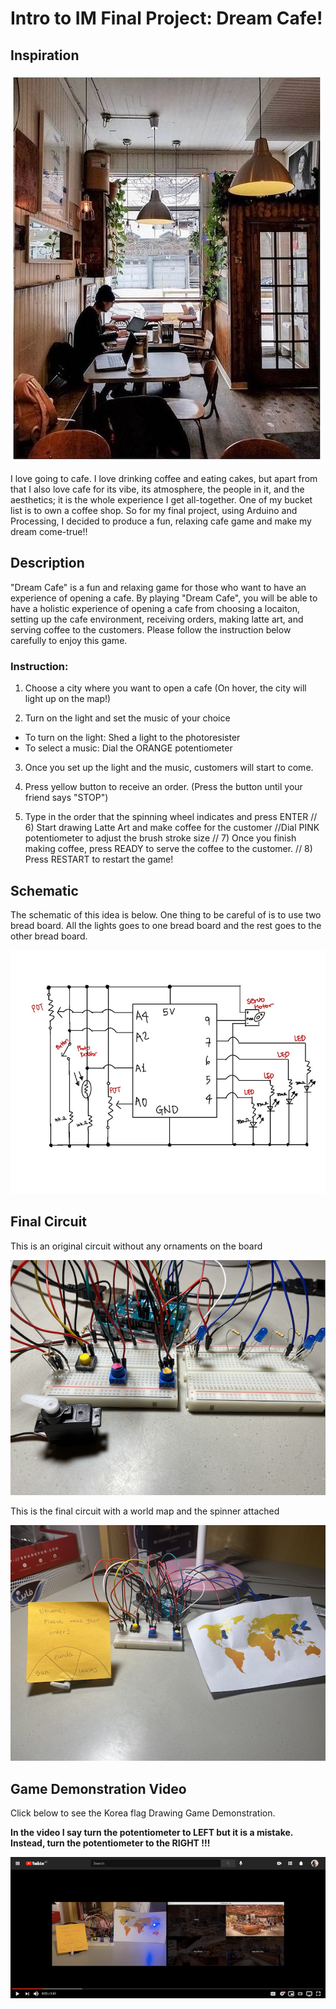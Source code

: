 # Intro to IM Final Project: Dream Cafe!

## Inspiration

![alt-text](Images/cafe.jpg)

I love going to cafe. I love drinking coffee and eating cakes, but apart from that I also love cafe for its vibe, its atmosphere, the people in it, and the aesthetics; it is the whole experience I get all-together. One of my bucket list is to own a coffee shop. So for my final project, using Arduino and Processing, I decided to produce a fun, relaxing cafe game and make my dream come-true!!

## Description

"Dream Cafe" is a fun and relaxing game for those who want to have an experience of opening a cafe. By playing "Dream Cafe", you will be able to have a holistic experience of opening a cafe from choosing a locaiton, setting up the cafe environment, receiving orders, making latte art, and serving coffee to the customers. Please follow the instruction below carefully to enjoy this game. 

### Instruction:

1) Choose a city where you want to open a cafe (On hover, the city will light up on the map!)

2) Turn on the light and set the music of your choice

- To turn on the light: Shed a light to the photoresister 
- To select a music: Dial the ORANGE potentiometer 

3) Once you set up the light and the music, customers will start to come. 

4) Press yellow button to receive an order. (Press the button until your friend says "STOP")

5) Type in the order that the spinning wheel indicates and press ENTER
// 6) Start drawing Latte Art and make coffee for the customer 
      //Dial PINK potentiometer to adjust the brush stroke size
// 7) Once you finish making coffee, press READY to serve the coffee to the customer. 
// 8) Press RESTART to restart the game!

## Schematic 

The schematic of this idea is below. One thing to be careful of is to use two bread board. All the lights goes to one bread board and the rest goes to the other bread board. 

![alt-text](Images/schematic.jpg)

## Final Circuit

This is an original circuit without any ornaments on the board

![alt-text](Images/circuit2.png)

This is the final circuit with a world map and the spinner attached

![alt-text](Images/circuit1.png)

## Game Demonstration Video 

Click below to see the Korea flag Drawing Game Demonstration. 

**In the video I say turn the potentiometer to LEFT but it is a mistake. Instead, turn the potentiometer to the RIGHT !!!**

[![Watch the video](Images/youtubeimage.png)](https://youtu.be/A0OAqD5EGqc)




